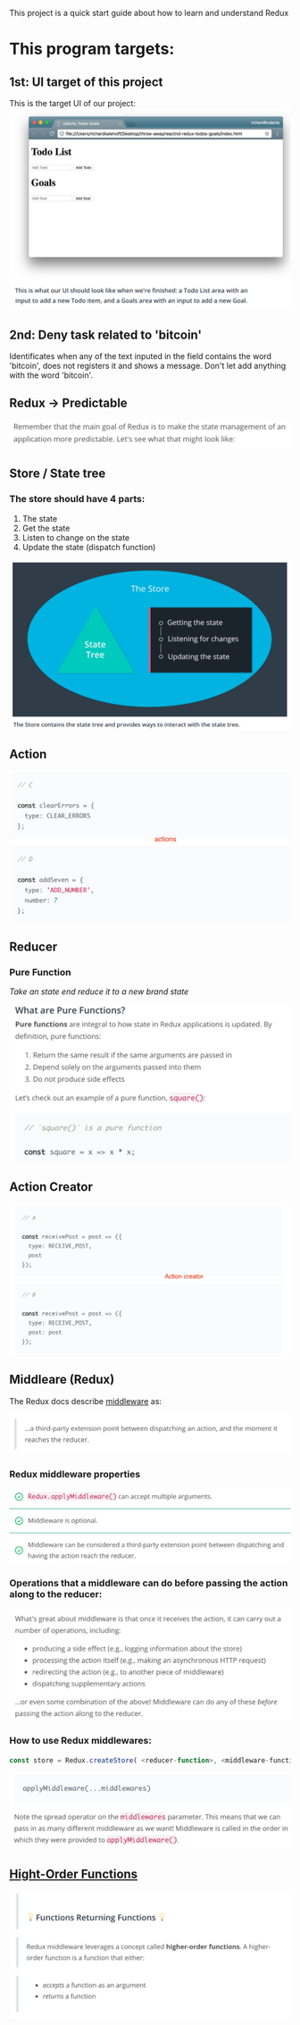 This project is a quick start guide about how to learn and understand Redux

# This program targets:

## 1st: UI target of this project
This is the target UI of our project:
![UI target](./ui_target.jpg)

## 2nd: Deny task related to 'bitcoin'

Identificates when any of the text inputed in the field contains the word 'bitcoin', does not registers it and shows a message. 
Don't let add anything with the word 'bitcoin'.

## Redux -> Predictable
![Predictable](./predictable.jpg)

## Store / State tree

### The store should have 4 parts:
1. The state
1. Get the state
1. Listen to change on the state
1. Update the state (dispatch function)

![4 parts of Store](./store_4_parts.jpg)

## Action

![Actions](./actions.jpg)

## Reducer

### Pure Function

*Take an state end reduce it to a new brand state*

![Pure Functions](./pure_function_definition.jpg)

## Action Creator

![Action Creators](./action_creators.jpg)

## Middleare (Redux)

The Redux docs describe [middleware](https://redux.js.org/advanced/middleware) as:

![Middleware Redux](./middleware-redux.jpg)

### Redux middleware properties

![Redux Middleware Properties](./redux-middleware-properties.jpg)

### Operations that a middleware can do before passing the action along to the reducer:

![Middleware Redux Operations](./middleware-redux-actions.jpg)

### How to use Redux middlewares:

```js
const store = Redux.createStore( <reducer-function>, <middleware-functions> )
```

![Redux Middlewares](./redux-middlewares.jpg)

## [Hight-Order Functions](https://www.udacity.com/course/object-oriented-javascript--ud711)

![Hight-Order Functions](./hight-order-functions.jpg)